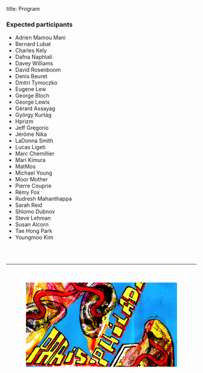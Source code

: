 title: Program


### Expected participants 

- Adrien Mamou Mani
- Bernard Lubat
- Charles Kely
- Dafna Naphtali
- Davey Williams
- David Rosenboom
- Denis Beuret
- Dmitri Tymoczko
- Eugene Lew
- George Bloch
- George Lewis
- Gérard Assayag
- György Kurtág
- Hprizm
- Jeff Gregorio
- Jérôme Nika
- LaDonna Smith
- Lucas Ligeti
- Marc Chemillier
- Mari Kimura
- MatMos
- Michael Young
- Moor Mother
- Pierre Couprie
- Rémy Fox
- Rudresh Mahanthappa
- Sarah Reid
- Shlomo Dubnov
- Steve Lehman
- Susan Alcorn
- Tae Hong Park
- Youngmoo Kim

<br><br>

---

<p align="center">
   <br><br>
  <img src="../images/IKPoster_frag6.png" width="400">
   <br><br>
</p>

